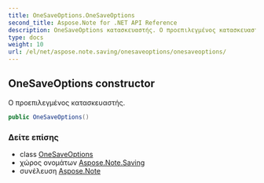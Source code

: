 ```yaml
---
title: OneSaveOptions.OneSaveOptions
second_title: Aspose.Note for .NET API Reference
description: OneSaveOptions κατασκευαστής. Ο προεπιλεγμένος κατασκευαστής.
type: docs
weight: 10
url: /el/net/aspose.note.saving/onesaveoptions/onesaveoptions/
---
```

## OneSaveOptions constructor

Ο προεπιλεγμένος κατασκευαστής.

```csharp
public OneSaveOptions()
```

### Δείτε επίσης

* class [OneSaveOptions](../)
* χώρος ονομάτων [Aspose.Note.Saving](../../onesaveoptions/)
* συνέλευση [Aspose.Note](../../../)


